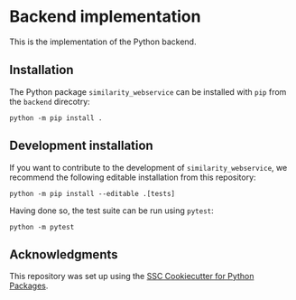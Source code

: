 # Backend implementation

This is the implementation of the Python backend.

## Installation

The Python package `similarity_webservice` can be installed with `pip` from the `backend` direcotry:

```
python -m pip install .
```

## Development installation

If you want to contribute to the development of `similarity_webservice`, we recommend
the following editable installation from this repository:

```
python -m pip install --editable .[tests]
```

Having done so, the test suite can be run using `pytest`:

```
python -m pytest
```

## Acknowledgments

This repository was set up using the [SSC Cookiecutter for Python Packages](https://github.com/ssciwr/cookiecutter-python-package).
